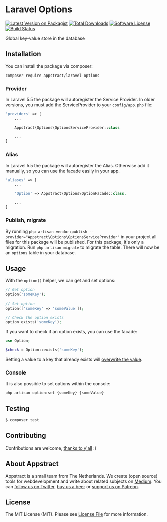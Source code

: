 # Laravel Options

[![Latest Version on Packagist](https://img.shields.io/packagist/v/appstract/laravel-options.svg?style=flat-square)](https://packagist.org/packages/appstract/laravel-options)
[![Total Downloads](https://img.shields.io/packagist/dt/appstract/laravel-options.svg?style=flat-square)](https://packagist.org/packages/appstract/laravel-options)
[![Software License](https://img.shields.io/badge/license-MIT-brightgreen.svg?style=flat-square)](LICENSE.md)
[![Build Status](https://img.shields.io/travis/appstract/laravel-options/master.svg?style=flat-square)](https://travis-ci.org/appstract/laravel-options)

Global key-value store in the database

## Installation

You can install the package via composer:

```bash
composer require appstract/laravel-options
```

### Provider

In Laravel 5.5 the package will autoregister the Service Provider. In older versions, you must add the ServiceProvider to your `config/app.php` file:

```php
'providers' => [
    ...

    Appstract\Options\OptionsServiceProvider::class

    ...
]
```

### Alias

In Laravel 5.5 the package will autoregister the Alias. Otherwise add it manually, so you can use the facade easily in your app.

```php
'aliases' => [
    ...

    'Option' => Appstract\Options\OptionFacade::class,

    ...
]
```

### Publish, migrate

By running `php artisan vendor:publish --provider="Appstract\Options\OptionsServiceProvider"` in your project all files for this package will be published. For this package, it's only a migration. Run `php artisan migrate` to migrate the table. There will now be an `options` table in your database.

## Usage

With the `option()` helper, we can get and set options:

```php
// Get option
option('someKey');

// Set option
option(['someKey' => 'someValue']);

// Check the option exists
option_exists('someKey');
```

If you want to check if an option exists, you can use the facade:

```php
use Option;

$check = Option::exists('someKey');
```

Setting a value to a key that already exists will [overwrite the value](https://github.com/appstract/laravel-options/releases/tag/0.2.0).


### Console

It is also possible to set options within the console:

```bash
php artisan option:set {someKey} {someValue}
```

## Testing

```bash
$ composer test
```

## Contributing

Contributions are welcome, [thanks to y'all](https://github.com/appstract/laravel-options/graphs/contributors) :)

## About Appstract

Appstract is a small team from The Netherlands. We create (open source) tools for webdevelopment and write about related subjects on [Medium](https://medium.com/appstract). You can [follow us on Twitter](https://twitter.com/teamappstract), [buy us a beer](https://www.paypal.me/teamappstract/10) or [support us on Patreon](https://www.patreon.com/appstract).

## License

The MIT License (MIT). Please see [License File](LICENSE.md) for more information.
